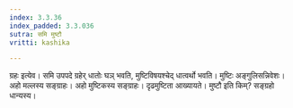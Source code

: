 ```yaml
---
index: 3.3.36
index_padded: 3.3.036
sutra: समि मुष्टौ
vritti: kashika

---
```

ग्रहः इत्येव। समि उपपदे ग्रहेर् धातोः घञ् भवति, मुष्टिविषयश्चेद् धात्वर्थो भवति। मुष्टिः अङ्गुलिसन्निवेशः। अहो मल्लस्य सङ्ग्राहः। अहो मुष्टिकस्य सङ्ग्राहः। दृढमुष्टिता आख्यायते। मुष्टौ इति किम्? सङ्ग्रहो धान्यस्य।
